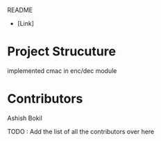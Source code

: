 README

* [Link]


# Project Strucuture
implemented cmac in enc/dec module

# Contributors
Ashish Bokil

TODO : Add the list of all the contributors over here
